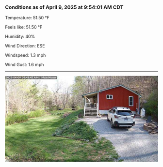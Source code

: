 ### Conditions as of April 9, 2025 at 9:54:01 AM CDT 

Temperature: 51.50 &deg;F

Feels like: 51.50 &deg;F

Humidity: 40%

Wind Direction: ESE

Windspeed: 1.3 mph

Wind Gust: 1.6 mph

---

<img src="./images/latest.jpeg"/>

